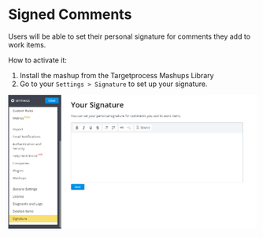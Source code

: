 Signed Comments
==================

Users will be able to set their personal signature for comments they add to work items.

How to activate it:

1. Install the mashup from the Targetprocess Mashups Library
2. Go to your ```Settings > Signature``` to set up your signature.

![Signature Settings](https://github.com/TargetProcess/TP3MashupLibrary/raw/master/Signed%20Comments/Signature.png)

